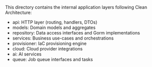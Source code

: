 This directory contains the internal application layers following Clean Architecture:

- api: HTTP layer (routing, handlers, DTOs)
- models: Domain models and aggregates
- repository: Data access interfaces and Gorm implementations
- services: Business use-cases and orchestrations
- provisioner: IaC provisioning engine
- cloud: Cloud provider integrations
- ai: AI services
- queue: Job queue interfaces and tasks


